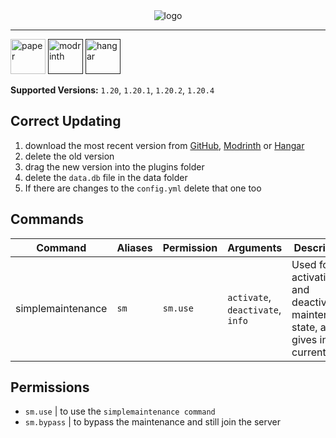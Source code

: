 <div align="center">
  <img alt="logo" src="https://github.com/Vxrpenter/SimpleMaintenance/assets/110356385/87b51f54-5d98-44c8-a20c-50fa77c3345f">
</div>

---
[<img alt="paper" height="56" src="https://cdn.jsdelivr.net/npm/@intergrav/devins-badges@3/assets/cozy/supported/paper_vector.svg"/>](https://papermc.io/)
[<img alt="modrinth" height="56" src="https://cdn.jsdelivr.net/npm/@intergrav/devins-badges@3/assets/cozy/available/modrinth_vector.svg">]()
[<img alt="hangar" height="56" src="https://cdn.jsdelivr.net/npm/@intergrav/devins-badges@3/assets/cozy/available/hangar_vector.svg">]()

**Supported Versions:** `1.20`, `1.20.1`, `1.20.2`, `1.20.4`
## Correct Updating
1. download the most recent version from [GitHub](https://github.com/Vxrpenter/SimpleMaintenance), [Modrinth](https://modrinth.com/project/simplemaintenance) or [Hangar](https://hangar.papermc.io/Vxrpenter/SimpleMaintenance)
2. delete the old version
3. drag the new version into the plugins folder
4. delete the `data.db` file in the data folder
5. If there are changes to the `config.yml` delete that one too


## Commands
| Command | Aliases| Permission | Arguments | Description|
| --- | --- | --- |---| --- |
| simplemaintenance | `sm` | `sm.use` | `activate`, `deactivate`, `info` | Used for activating and deactivating maintenance state, also gives info on current state |

## Permissions
- `sm.use` | to use the `simplemaintenance command`
- `sm.bypass` | to bypass the maintenance and still join the server
